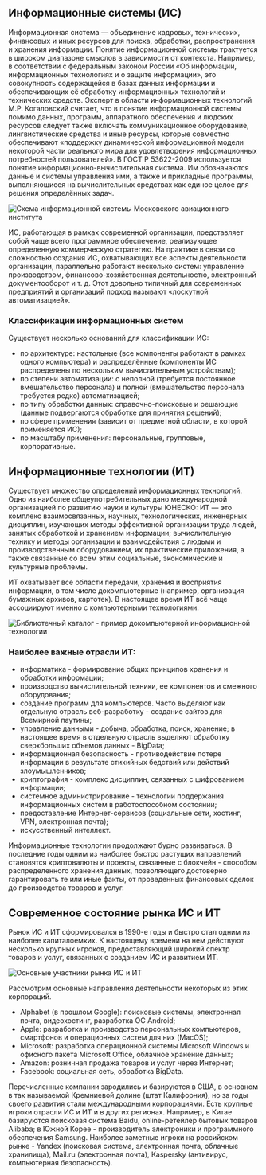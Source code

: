 ## Информационные системы (ИС)

Информационная система — объединение кадровых, технических, финансовых и иных ресурсов для поиска, обработки, распространения и хранения информации. Понятие информационной системы трактуется в широком диапазоне смыслов в зависимости от контекста. Например, в соответствии с федеральным законом России «Об информации, информационных технологиях и о защите информации», это совокупность содержащейся в базах данных информации и обеспечивающих её обработку информационных технологий и технических средств. Эксперт в области информационных технологий М.Р. Когаловский считает, что в понятие информационной системы помимо данных, программ, аппаратного обеспечения и людских ресурсов следует также включать коммуникационное оборудование, лингвистические средства и иные ресурсы, которые совместно обеспечивают «поддержку динамической информационной модели некоторой части реального мира для удовлетворения информационных потребностей пользователей». В ГОСТ Р 53622-2009 используется понятие информационно-вычислительная система. Им обозначаются данные и системы управления ими, а также и прикладные программы, выполняющиеся на вычислительных средствах как единое целое для решения определённых задач.

![Схема информационной системы Московского авиационного института](https://a24.biz/assets/files/handbook/images/9a/47/9a47fc68760eb6320b124c5d7b89022c)

ИС, работающая в рамках современной организации, представляет собой чаще всего программное обеспечение, реализующее определенную коммерческую стратегию. На практике в связи со сложностью создания ИС, охватывающих все аспекты деятельности организации, параллельно работают несколько систем: управление производством, финансово-хозяйственная деятельностю, электронный документооборот и т. д. Этот довольно типичный для современных предприятий и организаций подход называют  «лоскутной автоматизацией».

### Классификации информационных систем

Существует несколько оснований для классификации ИС:

* по архитектуре: настольные (все компоненты работают в рамках одного компьютера) и распределённые (компоненты ИС распределены по нескольким вычислительным устройствам);
* по степени автоматизации: с неполной (требуется постоянное вмешательство персонала) и полной (вмешательство персонала требуется редко) автоматизацией;
* по типу обработки данных: справочно-поисковые и решающие (данные подвергаются обработке для принятия решений);
* по сфере применения (зависит от предметной области, в которой применяется ИС);
* по масштабу применения: персональные, групповые, корпоративные.

## Информационные технологии (ИТ)

Существует множество определений информационных технологий. Одно из наиболее общеупотребительных дано международной организацией по развитию науки и культуры ЮНЕСКО: ИТ — это комплекс взаимосвязанных, научных, технологических, инженерных дисциплин, изучающих методы эффективной организации труда людей, занятых обработкой и хранением информации; вычислительную технику и методы организации и взаимодействия с людьми и производственным оборудованием, их практические приложения, а также связанные со всем этим социальные, экономические и культурные проблемы.

ИТ охватывает все области передачи, хранения и восприятия информации, в том числе докомпьютерные (например, организация бумажных архивов, картотек). В настоящее время ИТ всё чаще ассоциируют именно с компьютерными технологиями.

![Библиотечный каталог - пример докомпьютерной информационной технологии](https://a24.biz/assets/files/handbook/images/2e/fa/2efa10ed108fad42b83cd90395966929)

### Наиболее важные отрасли ИТ:

* информатика - формирование общих принципов хранения и обработки информации;
* производство вычислительной техники, ее компонентов и смежного оборудования;
* создание программ для компьютеров. Часто выделяют как отдельную отрасль веб-разработку - создание сайтов для Всемирной паутины;
* управление данными - добыча, обработка, поиск, хранение; в настоящее время в отдельную отрасль выделяют обработку сверхбольших объемов данных - BigData;
* информационная безопасность - противодействие потере информации в результате стихийных бедствий или действий злоумышленников;
* криптография - комплекс дисциплин, связанных с шифрованием информации;
* системное администрирование - технологии поддержания информационных систем в работоспособном состоянии;
* предоставление Интернет-сервисов (социальные сети, хостинг, VPN, электронная почта);
* искусственный интеллект.

Информационные технологии продолжают бурно развиваться. В последние годы одним из наиболее быстро растущих направлений становятся криптовалюты и проекты, связанные с блокчейн - способом распределенного хранения данных, позволяющего достоверно гарантировать те или иные факты, от проведенных финансовых сделок до производства товаров и услуг.

## Современное состояние рынка ИС и ИТ

Рынок ИС и ИТ сформировался в 1990-е годы и быстро стал одним из наиболее капиталоемких. К настоящему времени на нем действуют несколько крупных игроков, предоставляющий широкий спектр товаров и услуг, связанных с созданием ИС и развитием ИТ.

![Основные участники рынка ИС и ИТ](https://a24.biz/assets/files/handbook/images/30/3d/303d1a896635d2a4dea379838297902f)

Рассмотрим основные направления деятельности некоторых из этих корпораций.

* Alphabet (в прошлом Google): поисковые системы, электронная почта, видеохостинг, разработка ОС Android;
* Apple: разработка и производство персональных компьютеров, смартфонов и операционных систем для них (MacOS);
* Microsoft:  разработка операционной системы Microsoft Windows и офисного пакета Microsoft Office, облачное хранение данных;
* Amazon: розничная продажа товаров и услуг через Интернет;
* Facebook: социальная сеть, обработка BigData.

Перечисленные компании зародились и базируются в США, в основном в так называемой Кремниевой долине (штат Калифорния), но за годы своего развития стали международными корпорациями. Есть крупные игроки отрасли ИС и ИТ и в других регионах. Например, в Китае базируются поисковая система Baidu, online-ретейлер бытовых товаров Alibaba; в Южной Корее - производитель электроники и программного обеспечения Samsung. Наиболее заметные игроки на  российском рынке - Yandex (поисковая система, электронная почта, облачные хранилища), Mail.ru (электронная почта), Kaspersky (антивирус, компьютерная безопасность).